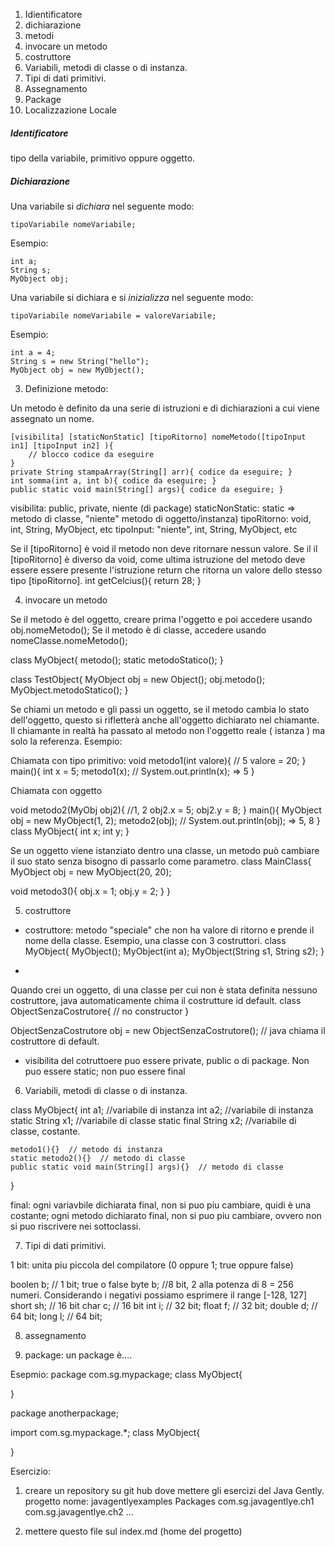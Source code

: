1. Idientificatore
2. dichiarazione
3. metodi 
4. invocare un metodo
5. costruttore
6. Variabili, metodi di classe o di instanza. 
7. Tipi di dati primitivi.
8. Assegnamento 
9. Package
10. Localizzazione Locale

##### Identificatore 
tipo della variabile, primitivo oppure oggetto.

##### Dichiarazione
Una variabile si  _dichiara_  nel seguente modo:
 
`tipoVariabile nomeVariabile;`

Esempio:

```
int a;   
String s;  
MyObject obj;

```
Una variabile si dichiara e si  _inizializza_  nel seguente modo:
 
`tipoVariabile nomeVariabile = valoreVariabile;`

Esempio:

```
int a = 4;   
String s = new String("hello");  
MyObject obj = new MyObject();

```
3) Definizione metodo:   

Un metodo è definito da una serie di istruzioni e di dichiarazioni a cui viene assegnato un nome.	
	
	[visibilita] [staticNonStatic] [tipoRitorno] nomeMetodo([tipoInput in1] [tipoInput in2] ){
		// blocco codice da eseguire
	}
	private String stampaArray(String[] arr){ codice da eseguire; }
	int somma(int a, int b){ codice da eseguire; }
	public static void main(String[] args){ codice da eseguire; }

visibilita: public, private, niente (di package)
staticNonStatic: static => metodo di classe, "niente" metodo di oggetto/instanza)
tipoRitorno: void, int, String, MyObject, etc
tipoInput: "niente", int, String, MyObject, etc

Se il [tipoRitorno] è void il metodo non deve ritornare nessun valore. 
Se il il [tipoRitorno] è diverso da void, come ultima istruzione del metodo deve essere essere presente l'istruzione return che ritorna un valore dello stesso tipo [tipoRitorno].
int getCelcius(){
  return 28;
}		

4) invocare un metodo

Se il metodo è del oggetto, creare prima l'oggetto e poi accedere usando obj.nomeMetodo();
Se il metodo è di classe, accedere usando nomeClasse.nomeMetodo();

class MyObject{
	metodo();
	static metodoStatico();
}

class TestObject{
	MyObject obj = new Object();
	obj.metodo();
	MyObject.metodoStatico();
}

Se chiami un metodo e gli passi un oggetto, se il metodo cambia lo stato dell'oggetto, questo si rifletterà anche all'oggetto dichiarato nel chiamante.
Il chiamante in realtà ha passato al metodo non l'oggetto reale ( istanza ) ma solo la referenza.
Esempio:

Chiamata con tipo primitivo:
void metodo1(int valore){ // 5
	valore = 20;
}
main(){
	int x = 5;
	metodo1(x);
	// System.out.println(x); => 5
}

Chiamata con oggetto

void metodo2(MyObj obj2){  //1, 2 
	obj2.x = 5;
	obj2.y = 8;
}
main(){
	MyObject obj = new MyObject(1, 2);
	metodo2(obj);
	// System.out.println(obj); => 5, 8
}
class MyObject{
	int x;
	int y;
}

Se un oggetto viene istanziato dentro una classe, un metodo può cambiare il suo stato senza bisogno di passarlo come parametro. 
class MainClass{
MyObject obj = new MyObject(20, 20);

void metodo3(){
obj.x = 1;
obj.y = 2;
}
}

5) costruttore
* costruttore:  metodo "speciale" che non ha valore di ritorno e prende il nome della classe.
Esempio, una classe con 3 costruttori. 
class MyObject{
	MyObject();
	MyObject(int a);
	MyObject(String s1, String s2);
}

*
Quando crei un oggetto, di una classe per cui non è stata definita nessuno costruttore, java automaticamente chima il costrutture id default.
class ObjectSenzaCostrutore{
	// no constructor
}

ObjectSenzaCostrutore obj = new ObjectSenzaCostrutore(); // java chiama il costruttore di default.

* visibilita del cotruttoere puo essere private, public o di package. 
Non puo essere static; non puo essere final


6) Variabili, metodi di classe o di instanza. 

class MyObject{
	int a1;   //variabile di instanza
	int a2;   //variabile di instanza
	static String x1;    //variabile di classe
	static final String x2;     //variabile di classe, costante.

	metodo1(){}  // metodo di instanza
	static metodo2(){}  // metodo di classe 
	public static void main(String[] args){}  // metodo di classe 
}

final: ogni variavbile dichiarata final, non si puo piu cambiare, quidi è una costante; 
ogni metodo dichiarato final, non si puo piu cambiare, ovvero non si puo riscrivere nei sottoclassi.


7) Tipi di dati primitivi.

1 bit: unita piu piccola del compilatore (0 oppure 1; true oppure false)

boolen b; // 1 bit; true o false
byte b; //8 bit, 2 alla potenza di 8 = 256 numeri. Considerando i negativi possiamo esprimere il range [-128, 127]
short sh; // 16 bit
char c; // 16 bit
int i; // 32 bit;
float f; // 32 bit;
double d; // 64 bit;
long l; // 64 bit;


8) assegnamento

9) package: un package è....

Esepmio:
package com.sg.mypackage;
class MyObject{

}



package anotherpackage;

import com.sg.mypackage.*;
class MyObject{

}




Esercizio:

1)  creare un repository su git hub dove mettere gli esercizi del Java Gently.
progetto nome: javagentlyexamples
Packages
com.sg.javagentlye.ch1
com.sg.javagentlye.ch2
...

2) mettere questo file sul index.md (home del progetto)







